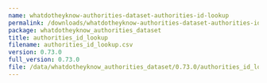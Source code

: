 ```yaml
---
name: whatdotheyknow-authorities-dataset-authorities-id-lookup
permalink: /downloads/whatdotheyknow-authorities-dataset-authorities-id-lookup/0_73_0
package: whatdotheyknow_authorities_dataset
title: authorities_id_lookup
filename: authorities_id_lookup.csv
version: 0.73.0
full_version: 0.73.0
file: /data/whatdotheyknow_authorities_dataset/0.73.0/authorities_id_lookup.csv
---
```

